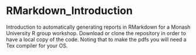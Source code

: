 # RMarkdown_Introduction
Introduction to automatically generating reports in RMarkdown for a Monash University R group workshop. 
Download or clone the repository in order to have a local copy of the code. Noting that to make the pdfs you will need a Tex compiler for your OS. 
